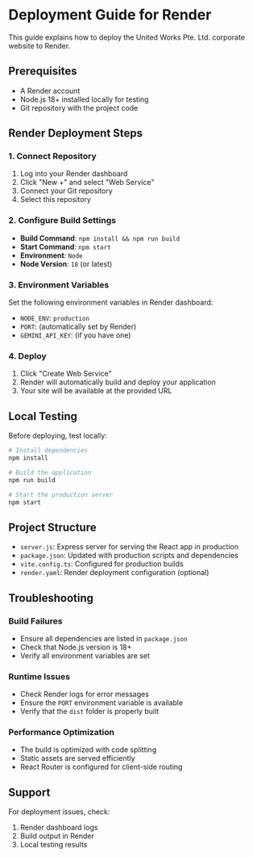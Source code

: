 # Deployment Guide for Render

This guide explains how to deploy the United Works Pte. Ltd. corporate website to Render.

## Prerequisites

- A Render account
- Node.js 18+ installed locally for testing
- Git repository with the project code

## Render Deployment Steps

### 1. Connect Repository
1. Log into your Render dashboard
2. Click "New +" and select "Web Service"
3. Connect your Git repository
4. Select this repository

### 2. Configure Build Settings
- **Build Command**: `npm install && npm run build`
- **Start Command**: `npm start`
- **Environment**: `Node`
- **Node Version**: `18` (or latest)

### 3. Environment Variables
Set the following environment variables in Render dashboard:
- `NODE_ENV`: `production`
- `PORT`: (automatically set by Render)
- `GEMINI_API_KEY`: (if you have one)

### 4. Deploy
1. Click "Create Web Service"
2. Render will automatically build and deploy your application
3. Your site will be available at the provided URL

## Local Testing

Before deploying, test locally:

```bash
# Install dependencies
npm install

# Build the application
npm run build

# Start the production server
npm start
```

## Project Structure

- `server.js`: Express server for serving the React app in production
- `package.json`: Updated with production scripts and dependencies
- `vite.config.ts`: Configured for production builds
- `render.yaml`: Render deployment configuration (optional)

## Troubleshooting

### Build Failures
- Ensure all dependencies are listed in `package.json`
- Check that Node.js version is 18+
- Verify all environment variables are set

### Runtime Issues
- Check Render logs for error messages
- Ensure the `PORT` environment variable is available
- Verify that the `dist` folder is properly built

### Performance Optimization
- The build is optimized with code splitting
- Static assets are served efficiently
- React Router is configured for client-side routing

## Support

For deployment issues, check:
1. Render dashboard logs
2. Build output in Render
3. Local testing results
